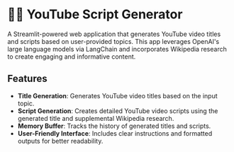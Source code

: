 # 🦜🔗 YouTube Script Generator

A Streamlit-powered web application that generates YouTube video titles and scripts based on user-provided topics. This app leverages OpenAI's large language models via LangChain and incorporates Wikipedia research to create engaging and informative content.

## Features

- **Title Generation**: Generates YouTube video titles based on the input topic.
- **Script Generation**: Creates detailed YouTube video scripts using the generated title and supplemental Wikipedia research.
- **Memory Buffer**: Tracks the history of generated titles and scripts.
- **User-Friendly Interface**: Includes clear instructions and formatted outputs for better readability.

